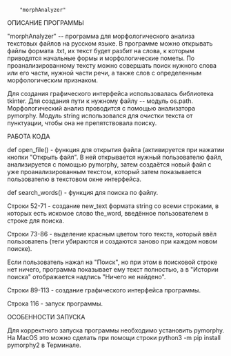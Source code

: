 		"morphAnalyzer"

ОПИСАНИЕ ПРОГРАММЫ

"morphAnalyzer" -- программа для морфологического анализа текстовых файлов на русском языке. В программе можно открывать файлы формата .txt, их текст будет разбит на слова, к которым приводятся начальные формы и морфологические пометы. По проанализированному тексту можно совершать поиск нужного слова или его части, нужной части речи, а также слов с определенным морфологическим признаком. 

Для создания графического интерфейса использовалась библиотека tkinter.
Для создания пути к нужному файлу -- модуль os.path.
Морфологический анализ проводится с помощью анализатора pymorphy.
Модуль string использовался для очистки текста от пунктуации, чтобы она не препятствовала поиску. 

РАБОТА КОДА

def open_file() - функция для открытия файла (активируется при нажатии кнопки "Открыть файл". В ней открывается нужный пользователю файл, анализируется с помощью pymorphy, затем создаётся новый файл с уже проанализированным текстом, который затем показывается пользователю в текстовом окне интерфейса.

def search_words() - функция для поиска по файлу.

Строки 52-71 - создание new_text формата string со всеми строками, в которых есть искомое слово the_word, введённое пользователем в строке для поиска.

Строки 73-86 - выделение красным цветом того текста, который ввёл пользователь (теги убираются и создаются заново при каждом новом поиске).

Если пользователь нажал на "Поиск", но при этом в поисковой строке нет ничего, программа показывает ему текст полностью, а в "Истории поиска" отображается надпись "Ничего не найдено".

Строки 89-113 - создание графического интерфейса программы.

Строка 116 - запуск программы.

ОСОБЕННОСТИ ЗАПУСКА

Для корректного запуска программы необходимо установить pymorphy. На MacOS это можно сделать при помощи строки python3 -m pip install pymorphy2 в Терминале.
